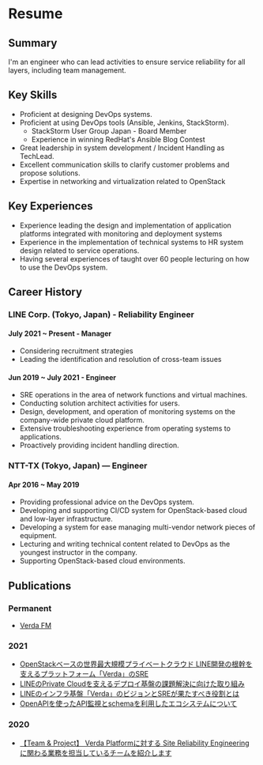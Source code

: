 # Resume
## Summary
I'm an engineer who can lead activities to ensure service reliability for all layers, including team management.

## Key Skills
* Proficient at designing DevOps systems.
* Proficient at using DevOps tools (Ansible, Jenkins, StackStorm).
  * StackStorm User Group Japan - Board Member
  * Experience in winning RedHat's Ansible Blog Contest
* Great leadership in system development / Incident Handling as TechLead.
* Excellent communication skills to clarify customer problems and propose solutions.
* Expertise in networking and virtualization related to OpenStack

## Key Experiences
* Experience leading the design and implementation of application platforms integrated with monitoring and deployment systems
* Experience in the implementation of technical systems to HR system design related to service operations.
* Having several experiences of taught over 60 people lecturing on how to use the DevOps system.

## Career History
### LINE Corp. (Tokyo, Japan) - Reliability Engineer
#### July 2021 ~ Present - Manager
* Considering recruitment strategies
* Leading the identification and resolution of cross-team issues

#### Jun 2019 ~ July 2021 - Engineer
* SRE operations in the area of network functions and virtual machines.
* Conducting solution architect activities for users.
* Design, development, and operation of monitoring systems on the company-wide private cloud platform.
* Extensive troubleshooting experience from operating systems to applications.
* Proactively providing incident handling direction.

### NTT-TX (Tokyo, Japan) — Engineer
#### Apr 2016 ~ May 2019
* Providing professional advice on the DevOps system.
* Developing and supporting CI/CD system for OpenStack-based cloud and low-layer infrastructure.
* Developing a system for ease managing multi-vendor network pieces of equipment.
* Lecturing and writing technical content related to DevOps as the youngest instructor in the company.
* Supporting OpenStack-based cloud environments.

## Publications
### Permanent
* [Verda FM](https://www.verda.fm)
### 2021
* [OpenStackベースの世界最大規模プライベートクラウド LINE開発の根幹を支えるプラットフォーム「Verda」のSRE](https://logmi.jp/tech/articles/325134)
* [LINEのPrivate Cloudを支えるデプロイ基盤の課題解決に向けた取り組み](https://event.cloudnativedays.jp/cicd2021/talks/1179)
* [LINEのインフラ基盤「Verda」のビジョンとSREが果たすべき役割とは](https://gihyo.jp/dev/serial/01/line2021/0008)
* [OpenAPIを使ったAPI監視とschemaを利用したエコシステムについて](https://event.cloudnativedays.jp/cndo2021/talks/291)

### 2020
* [【Team & Project】 Verda Platformに対する Site Reliability Engineering に関わる業務を担当しているチームを紹介します](https://engineering.linecorp.com/ja/blog/verda-reliability-engineering-team/)

